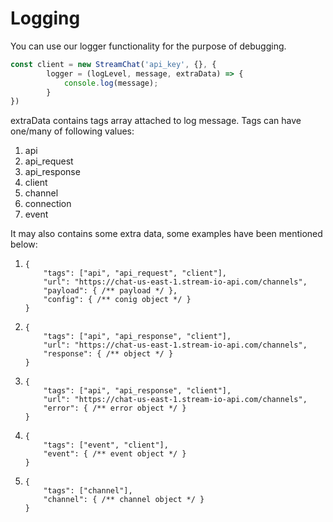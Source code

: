 # Logging

You can use our logger functionality for the purpose of debugging.

```js
const client = new StreamChat('api_key', {}, {
		logger = (logLevel, message, extraData) => {
			console.log(message);
		}
})
```
extraData contains tags array attached to log message. Tags can have one/many of following values:

1. api
2. api_request
3. api_response
4. client
5. channel
6. connection
7. event

It may also contains some extra data, some examples have been mentioned below:

1. 
    ```
    {
		"tags": ["api", "api_request", "client"],
		"url": "https://chat-us-east-1.stream-io-api.com/channels",
		"payload": { /** payload */ },
		"config": { /** conig object */ }
    }
    ```

2. 
    ```
    {
		"tags": ["api", "api_response", "client"],
		"url": "https://chat-us-east-1.stream-io-api.com/channels",
		"response": { /** object */ }
    }
    ```

3. 
    ```
    {
		"tags": ["api", "api_response", "client"],
		"url": "https://chat-us-east-1.stream-io-api.com/channels",
		"error": { /** error object */ }
    }
    ```

4. 
    ```
    {
		"tags": ["event", "client"],
		"event": { /** event object */ }
    }
    ```

5. 
    ```
    {
		"tags": ["channel"],
		"channel": { /** channel object */ }
    }
    ```
